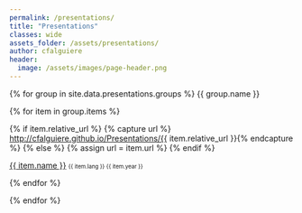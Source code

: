 ```yaml
---
permalink: /presentations/
title: "Presentations"
classes: wide
assets_folder: /assets/presentations/
author: cfalguiere
header:
  image: /assets/images/page-header.png
---
```



{% for group in site.data.presentations.groups %}
{{ group.name }}

  {% for item in group.items %}

  {% if item.relative_url  %}
    {% capture url %} http://cfalguiere.github.io/Presentations/{{ item.relative_url }}{% endcapture %}
  {% else %}
    {% assign url = item.url %}
  {% endif %}

  <a href="{{ url }}" target="blank">{{ item.name }}</a> <span style="font-size: 0.7em">{{ item.lang }}  {{ item.year }}</span>

  {% endfor %}

{% endfor %}
